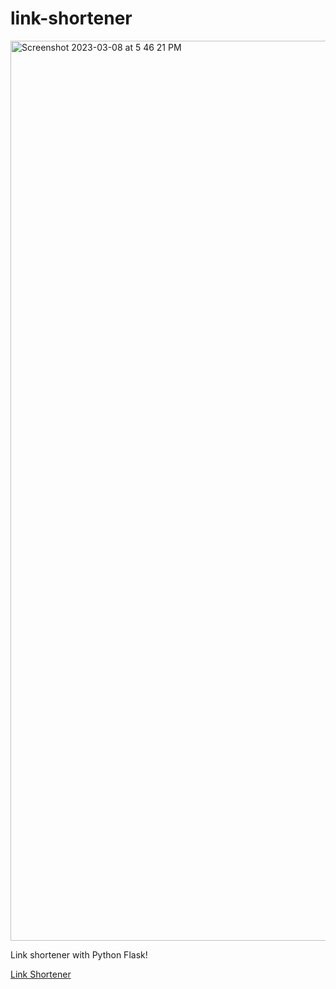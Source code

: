 # link-shortener
<img width="1440" alt="Screenshot 2023-03-08 at 5 46 21 PM" src="https://user-images.githubusercontent.com/39252817/223680771-e5447bd0-4b96-46f5-8db8-b2f0209f99f2.png">

Link shortener with Python Flask!



[Link Shortener](https://0xcucumbersalad.pythonanywhere.com)
